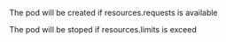 The pod will be created if resources.requests is available

The pod will be stoped if resources.limits is exceed
